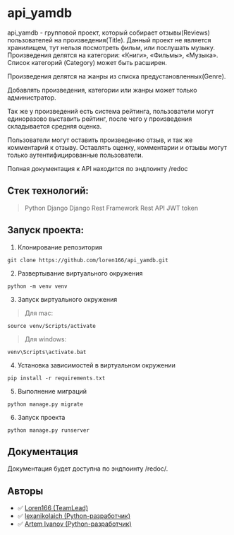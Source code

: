 # api_yamdb
api_yamdb - групповой проект, который собирает отзывы(Reviews) пользователей на произведения(Title). Данный проект не является хранилищем, тут нельзя посмотреть фильм, или послушать музыку. Произведения делятся на категории: «Книги», «Фильмы», «Музыка». Список категорий (Category) может быть расширен.

Произведения делятся на жанры из списка предустановленных(Genre).

Добавлять произведения, категории или жанры может только администратор.

Так же у произведений есть система рейтинга, пользователи могут единоразово выставить рейтинг, после чего у произведения складывается средняя оценка.

Пользователи могут оставить произведению отзыв, и так же комментарий к отзыву. Оставлять оценку, комментарии и отзывы могут только аутентифицированные пользователи.

Полная документация к API находится по эндпоинту /redoc

## Стек технологий:
>Python
>Django
>Django Rest Framework
>Rest API
>JWT token

## Запуск проекта:
1. Клонирование репозитория 
```
git clone https://github.com/loren166/api_yamdb.git
```
2. Развертывание виртуального окружения
```
python -m venv venv
```
3. Запуск виртуального окружения
> Для mac:
```
source venv/Scripts/activate
```
> Для windows:
```
venv\Scripts\activate.bat
```
4. Установка зависимостей в виртуальном окружении
```
pip install -r requirements.txt
```
5. Выполнение миграций
```
python manage.py migrate
```
6. Запуск проекта
```
python manage.py runserver
```

## Документация
Документация будет доступна по эндпоинту /redoc/.

## Авторы
- :white_check_mark: [Loren166 (TeamLead)](https://github.com/loren166)
- :white_check_mark: [lexanikolaich (Python-разработчик)](https://github.com/lexanikolaich)
- :white_check_mark: [Artem Ivanov (Python-разработчик)](https://github.com/rtmvnv)




